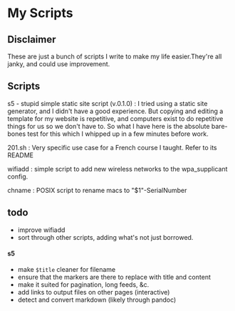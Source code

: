 # My Scripts

## Disclaimer

These are just a bunch of scripts I write to make my life easier.They're all janky, and could use improvement.

## Scripts

s5 - stupid simple static site script (v.0.1.0)
: I tried using a static site generator, and I didn't have a good experience.
But copying and editing a template for my website is repetitive, and computers
exist to do repetitive things for us so we don't have to. So what I have here is
the absolute bare-bones test for this which I whipped up in a few minutes before
work.

201.sh
: Very specific use case for a French course I taught. Refer to its README

wifiadd
: simple script to add new wireless networks to the wpa_supplicant config.

chname
: POSIX script to rename macs to "$1"-SerialNumber

## todo
- improve wifiadd
- sort through other scripts, adding what's not just borrowed.

#### s5
- make `$title` cleaner for filename
- ensure that the markers are there to replace with title and content
- make it suited for pagination, long feeds, &c.
- add links to output files on other pages (interactive)
- detect and convert markdown (likely through pandoc)
